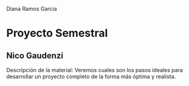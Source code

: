 Diana Ramos Garcia

# Proyecto Semestral
## Nico Gaudenzi

Descripción de la material: 
Veremos cuales son los pasos ideales para desarrollar un proyecto completo de la forma más óptima y realista. 